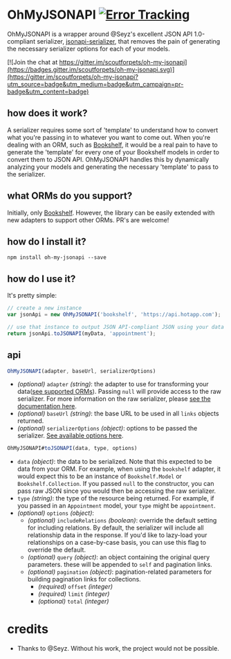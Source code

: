 # OhMyJSONAPI [![Error Tracking](https://d26gfdfi90p7cf.cloudfront.net/rollbar-badge.144534.o.png)](https://rollbar.com)
OhMyJSONAPI is a wrapper around @Seyz's excellent JSON API 1.0-compliant serializer, [jsonapi-serializer](https://github.com/SeyZ/jsonapi-serializer), that removes the pain of generating the necessary serializer options for each of your models.

[![Join the chat at https://gitter.im/scoutforpets/oh-my-jsonapi](https://badges.gitter.im/scoutforpets/oh-my-jsonapi.svg)](https://gitter.im/scoutforpets/oh-my-jsonapi?utm_source=badge&utm_medium=badge&utm_campaign=pr-badge&utm_content=badge)

## how does it work?
A serializer requires some sort of 'template' to understand how to convert what you're passing in to whatever you want to come out. When you're dealing with an ORM, such as [Bookshelf](https://github.com/tgriesser/bookshelf), it would be a real pain to have to generate the 'template' for every one of your Bookshelf models in order to convert them to JSON API. OhMyJSONAPI handles this by dynamically analyzing your models and generating the necessary 'template' to pass to the serializer.

## what ORMs do you support?
Initially, only [Bookshelf](https://github.com/tgriesser/bookshelf). However, the library can be easily extended with new adapters to support other ORMs. PR's are welcome!

## how do I install it?
`npm install oh-my-jsonapi --save`

## how do I use it?
It's pretty simple:

```javascript
// create a new instance
var jsonApi = new OhMyJSONAPI('bookshelf', 'https://api.hotapp.com');

// use that instance to output JSON API-compliant JSON using your data
return jsonApi.toJSONAPI(myData, 'appointment');
```

## api
```javascript
OhMyJSONAPI(adapter, baseUrl, serializerOptions)
```
- _(optional)_ `adapter` _(string)_: the adapter to use for transforming your data([see supported ORMs](#what-orms-do-you-support?)). Passing `null` will provide access to the raw serializer. For more information on the raw serializer, please [see the documentation here](https://github.com/SeyZ/jsonapi-serializer#documentation).
- _(optional)_ `baseUrl` _(string)_: the base URL to be used in all `links` objects returned.
- _(optional)_ `serializerOptions` _(object)_: options to be passed the serializer. [See available options here](https://github.com/SeyZ/jsonapi-serializer#documentation).

```javascript
OhMyJSONAPI#toJSONAPI(data, type, options)
```
- `data` _(object)_: the data to be serialized. Note that this expected to be data from your ORM. For example, when using the `bookshelf` adapter, it would expect this to be an instance of `Bookshelf.Model` or `Bookshelf.Collection`. If you passed `null` to the constructor, you can pass raw JSON since you would then be accessing the raw serializer.
- `type` _(string)_: the type of the resource being returned. For example, if you passed in an `Appointment` model, your `type` might be `appointment`.
- _(optional)_ `options` _(object)_:
  - _(optional)_ `includeRelations` _(boolean)_: override the default setting for including relations. By default, the serializer will include all relationship data in the response. If you'd like to lazy-load your relationships on a case-by-case basis, you can use this flag to override the default.
  - _(optional)_ `query` _(object)_: an object containing the original query parameters. these will be appended to `self` and pagination links.
  - _(optional)_ `pagination` _(object)_: pagination-related parameters for building pagination links for collections.
    - _(required)_ `offset` _(integer)_
    - _(required)_ `limit` _(integer)_
    - _(optional)_ `total` _(integer)_

# credits
- Thanks to @Seyz. Without his work, the project would not be possible.
